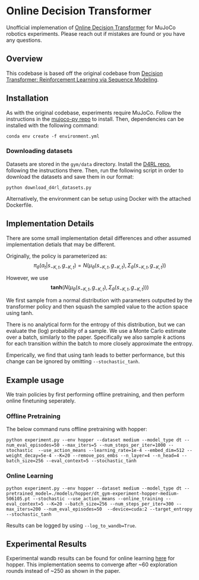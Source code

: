 
# Online Decision Transformer

Unofficial implemenation of [Online Decision Transformer](https://arxiv.org/abs/2202.05607) for MuJoCo robotics experiments. Please reach out if mistakes are found or you have any questions. 

## Overview

This codebase is based off the original codebase from [Decision Transformer: Reinforcement Learning via Sequence Modeling](https://sites.google.com/berkeley.edu/decision-transformer).

## Installation

As with the original codebase, experiments require MuJoCo. Follow the instructions in the [mujoco-py repo](https://github.com/openai/mujoco-py) to install.
Then, dependencies can be installed with the following command:

```
conda env create -f environment.yml
```
### Downloading datasets

Datasets are stored in the `gym/data` directory.
Install the [D4RL repo](https://github.com/rail-berkeley/d4rl), following the instructions there.
Then, run the following script in order to download the datasets and save them in our format:

```
python download_d4rl_datasets.py
```
Alternatively, the environment can be setup using Docker with the attached Dockerfile.

## Implementation Details

There are some small implementation detail differences and other assumed implementation detials that may be different. 

Originally, the policy is parameterized as:
$$\pi_\theta(a_t|s_{-K,t}, g_{-K,t}) = N(\mu_\theta(s_{-K,t}, g_{-K,t}), \Sigma_{\theta}(s_{-K,t}, g_{-K,t}))$$

However, we use $$\mathbf{tanh}(N(\mu_\theta(s_{-K,t}, g_{-K,t}), \Sigma_{\theta}(s_{-K,t}, g_{-K,t})))$$

We first sample from a normal distribution with parameters outputted by the transformer policy and then squash the sampled value to the action space using tanh. 

There is no analytical form for the entropy of this distribution, but we can evaluate the (log) probability of a sample. We use a Monte Carlo estimate over a batch, similarly to the paper. Specifically we also sample $k$ actions for each transition within the batch to more closely approximate the entropy. 

Emperically, we find that using tanh leads to better performance, but this change can be ignored by omitting `--stochastic_tanh`. 

## Example usage
We train policies by first performing offline pretraining, and then perform online finetuning seperately. 

### Offline Pretraining

The below command runs offline pretraining with hopper:
```
python experiment.py --env hopper --dataset medium --model_type dt --num_eval_episodes=50 --max_iters=5 --num_steps_per_iter=1000 --stochastic  --use_action_means --learning_rate=1e-4 --embed_dim=512 --weight_decay=5e-4 --K=20 --remove_pos_embs --n_layer=4 --n_head=4 --batch_size=256 --eval_context=5 --stochastic_tanh
```

### Online Learning

```
python experiment.py --env hopper --dataset medium --model_type dt --pretrained_model=./models/hopper/dt_gym-experiment-hopper-medium-506105.pt --stochastic --use_action_means --online_training --eval_context=5 --K=20 --batch_size=256 --num_steps_per_iter=300 --max_iters=200 --num_eval_episodes=50  --device=cuda:2 --target_entropy  --stochastic_tanh
```

Results can be logged by using `--log_to_wandb=True`.

## Experimental Results

Experimental wandb results can be found for online learning [here](https://wandb.ai/daniellawson9999/decision-transformer/reports/Online-Decision-Transformer-Hopper--VmlldzoyMzEyOTI1?accessToken=7k208s5um70l6v64xvco1uxlbfesosqud30gqj534kiqarhp2rk1h5bu12pe6kmk) for hopper. This implementation seems to converge after ~60 exploration rounds instead of ~250 as shown in the paper. 


